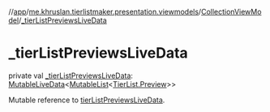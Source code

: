 //[app](../../../index.md)/[me.khruslan.tierlistmaker.presentation.viewmodels](../index.md)/[CollectionViewModel](index.md)/[_tierListPreviewsLiveData](_tier-list-previews-live-data.md)

# _tierListPreviewsLiveData

private val [_tierListPreviewsLiveData](_tier-list-previews-live-data.md): [MutableLiveData](https://developer.android.com/reference/kotlin/androidx/lifecycle/MutableLiveData.html)&lt;[MutableList](https://kotlinlang.org/api/latest/jvm/stdlib/kotlin.collections/-mutable-list/index.html)&lt;[TierList.Preview](../../me.khruslan.tierlistmaker.data.models.tierlist/-tier-list/-preview/index.md)&gt;&gt;

Mutable reference to [tierListPreviewsLiveData](tier-list-previews-live-data.md).
